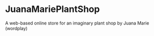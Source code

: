 # JuanaMariePlantShop
A web-based online store for an imaginary plant shop by Juana Marie (wordplay)
